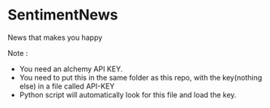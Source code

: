 # SentimentNews
News that makes you happy


Note : 
- You need an alchemy API KEY. 
- You need to put this in the same folder as this repo, with the key(nothing else) in a file called API-KEY
- Python script will automatically look for this file and load the key.
